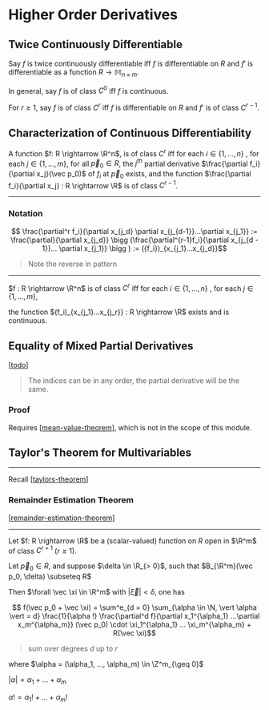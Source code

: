 # Higher Order Derivatives

## Twice Continuously Differentiable

Say $f$ is twice continuously differentiable iff $f$ is differentiable on $R$
and $f'$ is differentiable as a function $R \rightarrow \mathbb{M}_{n \times m}$.

In general, say $f$ is of class $C^0$ iff $f$ is continuous.

For $r \geq 1$, say $f$ is of class $C^r$ iff $f$ is differentiable on $R$ and $f'$ is of class $C^{r - 1}$.

## Characterization of Continuous Differentiability

A function $f: R \rightarrow \R^n$, is of class $C^r$ iff 
for each $i \in \{1, ..., n\}$ , for each $j \in \{1, ..., m\}$,
for all $\vec p_0 \in R$,
the $j^{th}$ partial derivative $\frac{\partial f_i}{\partial x_j}(\vec p_0)$ of $f_i$ at $\vec p_0$ exists,
and the function $\frac{\partial f_i}{\partial x_j} : R \rightarrow \R$ is of class $C^{r-1}$.

----------

### Notation

$$ \frac{\partial^r f_i}{\partial x_{j_d} \partial x_{j_{d-1}}...\partial x_{j_1}} := \frac{\partial}{\partial x_{j_d}} \bigg (\frac{\partial^{r-1}f_i}{\partial x_{j_{d - 1}}... \partial x_{j_1}} \bigg ) := ({f_i})_{x_{j_1}...x_{j_d}}$$

> Note the reverse in pattern

----------

$f : R \rightarrow \R^n$ is of class $C^r$ iff
for each $i \in \{1, ..., n\}$ , for each $j \in \{1, ..., m\}$,

the function $(f_i)_{x_{j_1}...x_{j_r}} : R \rightarrow \R$ exists and is continuous.

## Equality of Mixed Partial Derivatives

[[todo]]

> The indices can be in any order, the partial derivative will be the same.

### Proof

Requires [[mean-value-theorem]], which is not in the scope of this module.

## Taylor's Theorem for Multivariables

----------

Recall [[taylors-theorem]]

### Remainder Estimation Theorem

[[remainder-estimation-theorem]]

----------

Let $f: R \rightarrow \R$ be a (scalar-valued) function on $R$ open in $\R^m$ of class $C^{r + 1}$ ($r \geq 1$).

Let $\vec p_0 \in R$, and suppose $\delta \in \R_{> 0}$, such that $B_{\R^m}(\vec p_0, \delta) \subseteq R$

Then $\forall \vec \xi \in \R^m$ with $\vert \vec \xi \vert < \delta$, one has

$$ f(\vec p_0 + \vec \xi) = \sum^e_{d = 0} \sum_{\alpha \in \N, \vert \alpha \vert = d} \frac{1}{\alpha !} \frac{\partial^d f}{\partial x_1^{\alpha_1} ...\partial x_m^{\alpha_m}} (\vec p_0) \cdot \xi_1^{\alpha_1} ... \xi_m^{\alpha_m} + R(\vec \xi)$$

> sum over degrees $d$ up to $r$

where $\alpha = (\alpha_1, ..., \alpha_m) \in \Z^m_{\geq 0}$

$\vert \alpha \vert = \alpha_1 + ... + \alpha_m$

$\alpha ! = \alpha_1 ! + ... + \alpha_m !$


[//begin]: # "Autogenerated link references for markdown compatibility"
[todo]: ../todo "Todo"
[mean-value-theorem]: ../ma3110/mean-value-theorem "Mean Value Theorem"
[taylors-theorem]: ../ma3110/taylors-theorem "Taylor's Theorem"
[remainder-estimation-theorem]: remainder-estimation-theorem "Remainder Estimation Theorem"
[//end]: # "Autogenerated link references"